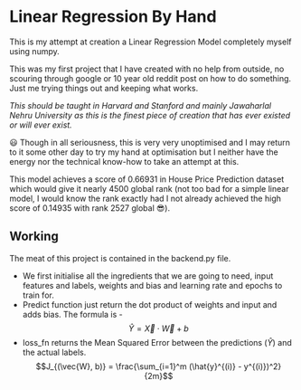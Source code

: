 # Linear Regression By Hand

This is my attempt at creation a Linear Regression Model completely myself using numpy.

This was my first project that I have created with no help from outside, no scouring through google or 10 year old reddit post on how to do something.
Just me trying things out and keeping what works.

*This should be taught in Harvard and Stanford and mainly Jawaharlal Nehru University as this is the finest piece of creation that has ever existed or will ever exist.*

:smiley: Though in all seriousness, this is very very unoptimised and I may return to it some other day to try my hand at optimisation but I neither have the energy nor the technical know-how to take an attempt at this.

This model achieves a score of 0.66931 in House Price Prediction dataset which would give it nearly 4500 global rank (not too bad for a simple linear model, I would know the rank exactly had I not already achieved the high score of 0.14935 with rank 2527 global :sunglasses:).

## Working

The meat of this project is contained in the backend.py file.

- We first initialise all the ingredients that we are going to need, input features and labels, weights and bias and learning rate and epochs to train for.
- Predict function just return the dot product of weights and input and adds bias. The formula is - 
  $$\hat{Y} = \vec{X} \cdot \vec{W} + b$$
- loss_fn returns the Mean Squared Error between the predictions ($\hat{Y}$) and the actual labels.
  $$J_{(\vec{W}, b)} = \frac{\sum_{i=1}^m (\hat{y}^{(i)} - y^{(i)})^2}{2m}$$

